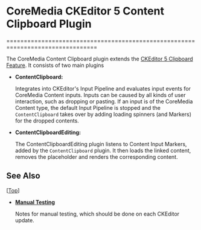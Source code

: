 # CoreMedia CKEditor 5 Content Clipboard Plugin
================================================================================

The CoreMedia Content Clipboard plugin extends the
[CKEditor 5 Clipboard Feature][cke5:docs:clipboard:feature].
It consists of two main plugins

* **ContentClipboard:**

  Integrates into CKEditor's Input Pipeline and evaluates input events for CoreMedia Content inputs. 
  Inputs can be caused by all kinds of user interaction, such as dropping or pasting. 
  If an input is of the CoreMedia Content type, the default Input Pipeline is 
  stopped and the `ContentClipboard` takes over by adding loading spinners (and Markers) for 
  the dropped contents.


* **ContentClipboardEditing:**

  The ContentClipboardEditing plugin listens to Content Input Markers, added by
 the `ContentClipboard` plugin. It then loads the linked content, removes the
 placeholder and renders the corresponding content.

See Also
--------------------------------------------------------------------------------
[[Top][]]


* **[Manual Testing](./TESTING.md)**

  Notes for manual testing, which should be done on each CKEditor update.

<!-- ======================================================== [ References ] -->

[Top]: <#top>

[cke5:docs:clipboard:feature]: <https://ckeditor.com/docs/ckeditor5/latest/framework/guides/deep-dive/clipboard.html> "Clipboard - CKEditor 5 Documentation"
[Manual Testing]: <./TESTING.md>
